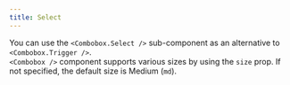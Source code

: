 ```yaml
---
title: Select
---
```


You can use the `<Combobox.Select />` sub-component as an alternative to `<Combobox.Trigger />`.
<br/>
`<Combobox />` component supports various sizes by using the `size` prop. If not specified, the default size is Medium (`md`).
